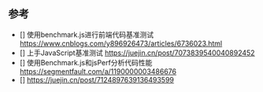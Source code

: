 

## 参考

- []  使用benchmark.js进行前端代码基准测试
     https://www.cnblogs.com/y896926473/articles/6736023.html
- [] 上手JavaScript基准测试  https://juejin.cn/post/7073839540040892452
- [] 使用Benchmark.js和jsPerf分析代码性能 https://segmentfault.com/a/1190000003486676
- [] https://juejin.cn/post/7124897639136493599